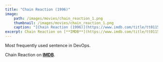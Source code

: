 ```yaml
---
title: "Chain Reaction (1996)"
image:
    path: /images/movies/chain_reaction_1.png
    thumbnail: /images/movies/chain_reaction_1.png
    caption: "[Chain Reaction (1996)](https://www.imdb.com/title/tt0115857/)"
excerpt: Chain Reaction on [**IMDB**](https://www.imdb.com/title/tt0115857/).
---
```


Most frequently used sentence in DevOps.

Chain Reaction on [**IMDB**](https://www.imdb.com/title/tt0115857/).

